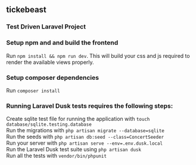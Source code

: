 ## tickebeast

### Test Driven Laravel Project

### Setup npm and and build the frontend
Run `npm install && npm run dev`. This will build your css and js required to render the available views properly.  

### Setup composer dependencies
Run `composer install`

### Running Laravel Dusk tests requires the following steps:  
Create sqlite test file for running the application with `touch database/sqlite.testing.database`  
Run the migrations with `php artisan migrate --database=sqlite`   
Run the seeds with `php artisan db:seed --class=ConcertSeeder`  
Run your server with `php artisan serve --env=.env.dusk.local`   
Run the Laravel Dusk test suite using `php artisan dusk`  
Run all the tests with `vendor/bin/phpunit`
